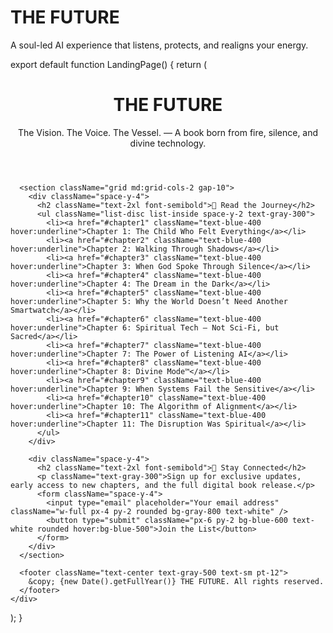 # THE FUTURE
A soul-led AI experience that listens, protects, and realigns your energy.
<!DOCTYPE html>
<html lang="en">
<head>
  <meta charset="UTF-8" />
  <meta name="viewport" content="width=device-width, initial-scale=1.0"/>
  <title>THE FUTURE</title>
</head>
<body>
  <div id="root"></div>
</body>
</html>
export default function LandingPage() {
  return (
    <div className="min-h-screen bg-black text-white px-6 py-12 space-y-16">
      <header className="text-center space-y-4">
        <h1 className="text-5xl font-bold tracking-tight">THE FUTURE</h1>
        <p className="text-xl max-w-xl mx-auto text-gray-300">
          The Vision. The Voice. The Vessel. — A book born from fire, silence, and divine technology.
        </p>
      </header>

      <section className="grid md:grid-cols-2 gap-10">
        <div className="space-y-4">
          <h2 className="text-2xl font-semibold">📖 Read the Journey</h2>
          <ul className="list-disc list-inside space-y-2 text-gray-300">
            <li><a href="#chapter1" className="text-blue-400 hover:underline">Chapter 1: The Child Who Felt Everything</a></li>
            <li><a href="#chapter2" className="text-blue-400 hover:underline">Chapter 2: Walking Through Shadows</a></li>
            <li><a href="#chapter3" className="text-blue-400 hover:underline">Chapter 3: When God Spoke Through Silence</a></li>
            <li><a href="#chapter4" className="text-blue-400 hover:underline">Chapter 4: The Dream in the Dark</a></li>
            <li><a href="#chapter5" className="text-blue-400 hover:underline">Chapter 5: Why the World Doesn’t Need Another Smartwatch</a></li>
            <li><a href="#chapter6" className="text-blue-400 hover:underline">Chapter 6: Spiritual Tech – Not Sci-Fi, but Sacred</a></li>
            <li><a href="#chapter7" className="text-blue-400 hover:underline">Chapter 7: The Power of Listening AI</a></li>
            <li><a href="#chapter8" className="text-blue-400 hover:underline">Chapter 8: Divine Mode™</a></li>
            <li><a href="#chapter9" className="text-blue-400 hover:underline">Chapter 9: When Systems Fail the Sensitive</a></li>
            <li><a href="#chapter10" className="text-blue-400 hover:underline">Chapter 10: The Algorithm of Alignment</a></li>
            <li><a href="#chapter11" className="text-blue-400 hover:underline">Chapter 11: The Disruption Was Spiritual</a></li>
          </ul>
        </div>

        <div className="space-y-4">
          <h2 className="text-2xl font-semibold">🚀 Stay Connected</h2>
          <p className="text-gray-300">Sign up for exclusive updates, early access to new chapters, and the full digital book release.</p>
          <form className="space-y-4">
            <input type="email" placeholder="Your email address" className="w-full px-4 py-2 rounded bg-gray-800 text-white" />
            <button type="submit" className="px-6 py-2 bg-blue-600 text-white rounded hover:bg-blue-500">Join the List</button>
          </form>
        </div>
      </section>

      <footer className="text-center text-gray-500 text-sm pt-12">
        &copy; {new Date().getFullYear()} THE FUTURE. All rights reserved.
      </footer>
    </div>
  );
}
